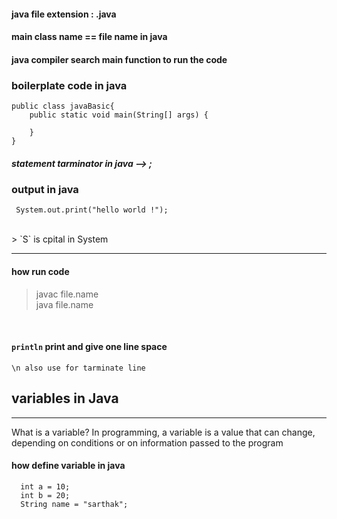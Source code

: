 #### java file extension : .java

#### main class name == file name in java

#### java compiler search main function to run the code 

### boilerplate code in java 
```
public class javaBasic{
    public static void main(String[] args) {
        
    }
}

```

##### statement tarminator in java -->  ; 

### output in java 
```
 System.out.print("hello world !");

```
<br>
> `S` is cpital in System <br>
<hr>

#### how run code 
> javac file.name <br>
> java file.name <br>
<br>

#### `println` print and give one line space <br>
 
 ``\n also use for tarminate line``

 ## variables in Java 
 <hr>
What is a variable?
In programming, a variable is a value that can change, depending on conditions or on information passed to the program

#### how define variable in java 
```
  int a = 10;
  int b = 20;
  String name = "sarthak";

```

